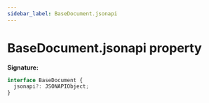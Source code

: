 ```yaml
---
sidebar_label: BaseDocument.jsonapi
---
```


# BaseDocument.jsonapi property

**Signature:**

```typescript
interface BaseDocument {
  jsonapi?: JSONAPIObject;
}
```
